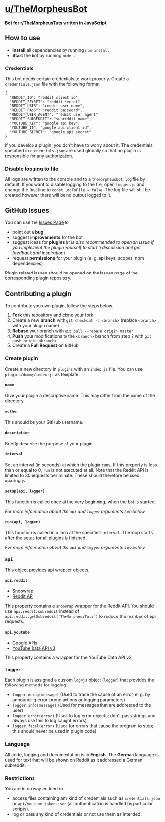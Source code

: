# [u/TheMorpheusBot](https://reddit.com/u/TheMorpheusBot "Reddit")

**Bot for [r/TheMorpheusTuts](https://reddit.com/r/TheMorpheusTuts "Reddit") written in JavaScript**

## How to use

- **Install** all dependencies by running `npm install`
- **Start** the bot by running `node .`

### Credentials

This bot needs certain credentials to work properly. Create a `credentials.json` file with the following format.

    {
      "REDDIT_ID": "reddit client id",
      "REDDIT_SECRET": "reddit secret",
      "REDDIT_USER": "reddit user name",
      "REDDIT_PASS": "reddit password",
      "REDDIT_USER_AGENT": "reddit user agent",
      "REDDIT_SUBREDDIT": "subreddit name",
      "YOUTUBE_KEY": "google api key",
      "YOUTUBE_ID": "google api client id",
      "YOUTUBE_SECRET": "google api secret"
    }

If you develop a plugin, you don't have to worry about it. The credentials specified in `credentials.json` are used globally so that no plugin is responsible for any authorization.

### Disable logging to file

All logs are written to the console and to a `themorpheusbot.log` file by default. If you want to disable logging to the file, open `logger.js` and change the first line to `const logToFile = false`. The log file will still be created however there will be no output logged to it.

## GitHub Issues

You can use the [Issues Page](https://github.com/Scriptim/TheMorpheusRedditBot/issues "Issues") to

- point out a **bug**
- suggest **improvements** for the bot
- suggest ideas for **plugins** (*It is also recommended to open an issue if you implement the plugin yourself to start a discussion and get feedback and inspiration*)
- request **permissions** for your plugin (e. g. api keys, scopes, npm dependencies)

Plugin related issues should be opened on the issues page of the corresponding plugin repository.

## Contributing a plugin

To contribute you own plugin, follow the steps below.

1. **Fork** this repository and clone your fork
2. Create a new **branch** with `git checkout -b <branch>` (replace `<branch>` with your plugin name)
3. **Rebase** your branch with `git pull --rebase origin master`
4. **Push** your modifications to the `<branch>` branch from step 2 with `git push origin <branch>`
5. Create a **Pull Request** on GitHub

### Create plugin

Create a new directory in `plugins` with an `index.js` file. You can use `plugins/dummy/index.js` as template.

#### `name`

Give your plugin a descriptive name. This may differ from the name of the directory.

#### `author`

This should be your GitHub username.

#### `description`

Briefly describe the purpose of your plugin.

#### `interval`

Set an interval (in seconds) at which the plugin `run`s. If this property is less than or equal to 0, `run` is not executed at all. Note that the Reddit API is limited to 30 requests per minute. These should therefore be used sparingly.

#### `setup(api, logger)`

This function is called once at the very beginning, when the bot is started.

*For more information about the `api` and `logger` arguments see below*

#### `run(api, logger)`

This function is called in a loop at the specified `interval`. The loop starts after the setup for all plugins is finished.

*For more information about the `api` and `logger` arguments see below*

### `api`

This object provides api wrapper objects.

#### `api.reddit`

- [Snoowrap](https://not-an-aardvark.github.io/snoowrap/index.html "Snoowrap Documentation")
- [Reddit API](https://www.reddit.com/dev/api "Reddit API Documentation")

This property contains a `snoowrap` wrapper for the Reddit API. You should use `api.reddit.subreddit` instead of `api.reddit.getSubreddit('TheMorpheusTuts')` to reduce the number of api requests.

#### `api.youtube`

- [Google APIs](http://google.github.io/google-api-nodejs-client/ "Google APIs Documentation")
- [YouTube Data API v3](http://google.github.io/google-api-nodejs-client/classes/_apis_youtube_v3_.youtube.html "YouTube Data API v3 Documentation")

This property contains a wrapper for the YouTube Data API v3.

### `logger`

Each plugin is assigned a custom [`log4js`](https://github.com/log4js-node/log4js-node "log4js-node on GitHub") object (`logger`) that provides the following methods for logging.

- `logger.debug(message)` (Used to trace the cause of an error, e. g. by announcing error-prone actions or logging parameters)
- `logger.info(message)` (Used for messages that are addressed to the user)
- `logger.error(error)` (Used to log error objects; don't pass strings and always use this to log caught errors)
- `logger.fatal(error)` (Used for errors that cause the program to stop; this should never be used in plugin code)

### Language

All code, logging and documentation is in **English**. The **German** language is used for text that will be shown on Reddit as it addressed a German subreddit.

### Restrictions

You are in no way entitled to

- access files containing any kind of credentials such as `credentials.json` or `api/youtube_token.json` (all authentication is handled by particular scripts).
- log or pass any kind of credentials or not use them as intended.
